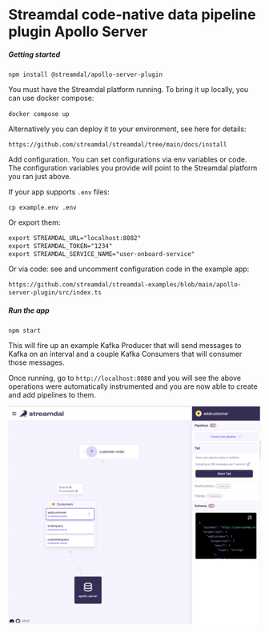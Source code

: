 # Streamdal code-native data pipeline plugin Apollo Server  

##### Getting started

```
npm install @streamdal/apollo-server-plugin
```

You must have the Streamdal platform running. To bring it up locally, you can use docker compose:

`docker compose up`

Alternatively you can deploy it to your environment, see here for details: 
```
https://github.com/streamdal/streamdal/tree/main/docs/install
```

Add configuration. You can set configurations via env variables or code. The configuration
variables you provide will point to the Streamdal platform you ran just above.  

If your app supports `.env` files:

```
cp example.env .env
```

Or export them:

```
export STREAMDAL_URL="localhost:8082"
export STREAMDAL_TOKEN="1234"
export STREAMDAL_SERVICE_NAME="user-onboard-service"
```

Or via code: see and uncomment configuration code in the example app:

```
https://github.com/streamdal/streamdal-examples/blob/main/apollo-server-plugin/src/index.ts
```


##### Run the app
``` 
npm start
```

This will fire up an example Kafka Producer that will send messages to Kafka on 
an interval and a couple Kafka Consumers that will consumer those messages. 

Once running, go to `http://localhost:8080` and you will see the above operations
were automatically instrumented and you are now able to create and add pipelines 
to them.

![Console](./console-screenshot.png)



